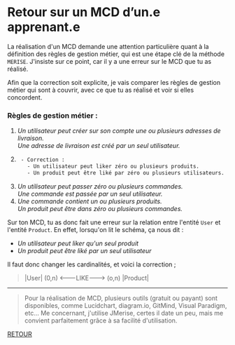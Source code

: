 # Retour sur un MCD d’un.e apprenant.e

La réalisation d'un MCD demande une attention particulière quant à la définition des règles de gestion métier, qui est
une étape clé de la méthode `MERISE`.
J'insiste sur ce point, car il y a une erreur sur le MCD que tu as réalisé.

Afin que la correction soit explicite, je vais comparer les règles de gestion métier qui sont à couvrir, avec ce que
tu as réalisé et voir si elles concordent.

### Règles de gestion métier :

1. *Un utilisateur peut créer sur son compte une ou plusieurs adresses de livraison.*<br>
   *Une adresse de livraison est créé par un seul utilisateur.*
2. ```diff
    - Correction :
      - Un utilisateur peut liker zéro ou plusieurs produits.
      - Un produit peut être liké par zéro ou plusieurs utilisateurs.
   ```
3. *Un utilisateur peut passer zéro ou plusieurs commandes.*<br>
   *Une commande est passée par un seul utilisateur.*
4. *Une commande contient un ou plusieurs produits.*<br>
   *Un produit peut être dans zéro ou plusieurs commandes.*

Sur ton MCD, tu as donc fait une erreur sur la relation entre l'entité `User` et l'entité `Product`.
En effet, lorsqu'on lit le schéma, ça nous dit :
- *Un utilisateur peut liker qu'un seul produit*
- *Un produit peut être liké par un seul utilisateur*

Il faut donc changer les cardinalités, et voici la correction ;

> |User| (0,n) <---LIKE---> (o,n) |Product|

<hr>
   
>Pour la réalisation de MCD, plusieurs outils (gratuit ou payant) sont disponibles, comme Lucidchart, diagram.io, GitMind, Visual Paradigm, etc...
Me concernant, j'utilise JMerise, certes il date un peu, mais me convient parfaitement grâce à sa facilité d'utilisation.

[RETOUR](/README.md)
